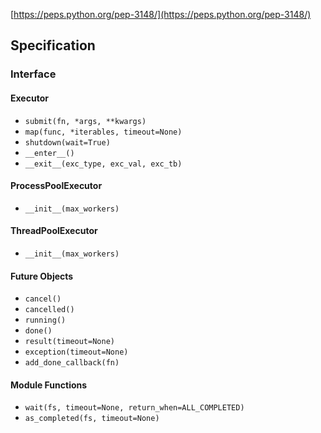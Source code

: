 
[https://peps.python.org/pep-3148/](https://peps.python.org/pep-3148/)

## Specification

### Interface

#### Executor

- `submit(fn, *args, **kwargs)`
- `map(func, *iterables, timeout=None)`
- `shutdown(wait=True)`
- `__enter__()`
- `__exit__(exc_type, exc_val, exc_tb)`

#### ProcessPoolExecutor

- `__init__(max_workers)`

#### ThreadPoolExecutor

- `__init__(max_workers)`

#### Future Objects

- `cancel()`
- `cancelled()`
- `running()`
- `done()`
- `result(timeout=None)`
- `exception(timeout=None)`
- `add_done_callback(fn)`

#### Module Functions

- `wait(fs, timeout=None, return_when=ALL_COMPLETED)`
- `as_completed(fs, timeout=None)`
